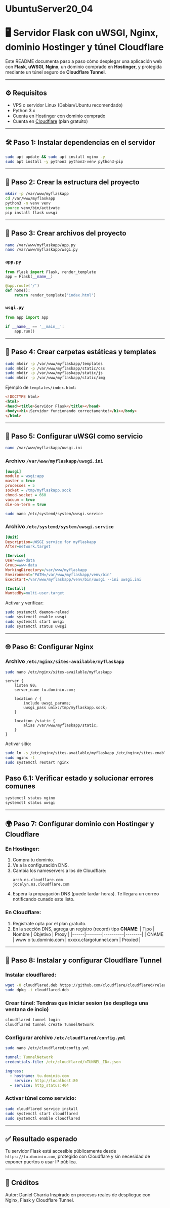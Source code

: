 # UbuntuServer20_04
# 🖥️ Servidor Flask con uWSGI, Nginx, dominio Hostinger y túnel Cloudflare

Este README documenta paso a paso cómo desplegar una aplicación web con **Flask**, **uWSGI**, **Nginx**, un dominio comprado en **Hostinger**, y protegida mediante un túnel seguro de **Cloudflare Tunnel**.

---

## ⚙️ Requisitos
- VPS o servidor Linux (Debian/Ubuntu recomendado)
- Python 3.x
- Cuenta en Hostinger con dominio comprado
- Cuenta en [Cloudflare](https://cloudflare.com) (plan gratuito)

---

## 🛠️ Paso 1: Instalar dependencias en el servidor
```bash
sudo apt update && sudo apt install nginx -y
sudo apt install -y python3 python3-venv python3-pip
```

---

## 📁 Paso 2: Crear la estructura del proyecto
```bash
mkdir -p /var/www/myflaskapp
cd /var/www/myflaskapp
python3 -m venv venv
source venv/bin/activate
pip install flask uwsgi
```

---

## 📝 Paso 3: Crear archivos del proyecto

```bash
nano /var/www/myflaskapp/app.py
nano /var/www/myflaskapp/wsgi.py
```

### `app.py`
```python
from flask import Flask, render_template
app = Flask(__name__)

@app.route('/')
def home():
    return render_template('index.html')
```

### `wsgi.py`
```python
from app import app

if __name__ == '__main__':
    app.run()
```

---

## 🧱 Paso 4: Crear carpetas estáticas y templates
```bash
sudo mkdir -p /var/www/myflaskapp/templates
sudo mkdir -p /var/www/myflaskapp/static/css
sudo mkdir -p /var/www/myflaskapp/static/js
sudo mkdir -p /var/www/myflaskapp/static/img
```

Ejemplo de `templates/index.html`:
```html
<!DOCTYPE html>
<html>
<head><title>Servidor Flask</title></head>
<body><h1>¡Servidor funcionando correctamente!</h1></body>
</html>
```

---

## 🔧 Paso 5: Configurar uWSGI como servicio

```bash
nano /var/www/myflaskapp/uwsgi.ini
```
### Archivo `/var/www/myflaskapp/uwsgi.ini`
```ini
[uwsgi]
module = wsgi:app
master = true
processes = 5
socket = /tmp/myflaskapp.sock
chmod-socket = 660
vacuum = true
die-on-term = true
```
```bash
sudo nano /etc/systemd/system/uwsgi.service
```
### Archivo `/etc/systemd/system/uwsgi.service`
```ini
[Unit]
Description=uWSGI service for myflaskapp
After=network.target

[Service]
User=www-data
Group=www-data
WorkingDirectory=/var/www/myflaskapp
Environment="PATH=/var/www/myflaskapp/venv/bin"
ExecStart=/var/www/myflaskapp/venv/bin/uwsgi --ini uwsgi.ini

[Install]
WantedBy=multi-user.target
```

Activar y verificar:
```bash
sudo systemctl daemon-reload
sudo systemctl enable uwsgi
sudo systemctl start uwsgi
sudo systemctl status uwsgi
```

---

## 🌐 Paso 6: Configurar Nginx

### Archivo `/etc/nginx/sites-available/myflaskapp`

```bash
sudo nano /etc/nginx/sites-available/myflaskapp
```

```nginx
server {
    listen 80;
    server_name tu.dominio.com;

    location / {
        include uwsgi_params;
        uwsgi_pass unix:/tmp/myflaskapp.sock;
    }

    location /static {
        alias /var/www/myflaskapp/static;
    }
}
```

Activar sitio:
```bash
sudo ln -s /etc/nginx/sites-available/myflaskapp /etc/nginx/sites-enabled/
sudo nginx -t
sudo systemctl restart nginx
```
## Paso 6.1: Verificar estado y solucionar errores comunes

```bash
systemctl status nginx
systemctl status uwsgi
```
---

## 🌍 Paso 7: Configurar dominio con Hostinger y Cloudflare

### En Hostinger:
1. Compra tu dominio.
2. Ve a la configuración DNS.
3. Cambia los nameservers a los de Cloudflare:
   ```
   arch.ns.cloudflare.com
   jocelyn.ns.cloudflare.com
   ```
4. Espera la propagación DNS (puede tardar horas). Te llegara un correo notificando cunado este listo.

### En Cloudflare:
1. Registrate opta por el plan gratuito.
2. En la sección DNS, agrega un registro (record) tipo **CNAME**:
   | Tipo | Nombre | Objetivo | Proxy |
   |------|--------|----------|--------|
   | CNAME | www o tu.dominio.com | xxxxx.cfargotunnel.com | Proxied |

---

## 🔐 Paso 8: Instalar y configurar Cloudflare Tunnel

### Instalar cloudflared:
```bash
wget -O cloudflared.deb https://github.com/cloudflare/cloudflared/releases/latest/download/cloudflared-linux-amd64.deb
sudo dpkg -i cloudflared.deb
```

### Crear túnel: Tendras que iniciar sesion (se despliega una ventana de incio)
```bash
cloudflared tunnel login
cloudflared tunnel create TunnelNetwork
```

### Configurar archivo `/etc/cloudflared/config.yml`

```bash
sudo nano /etc/cloudflared/config.yml
```
```yaml
tunnel: TunnelNetwork
credentials-file: /etc/cloudflared/<TUNNEL_ID>.json

ingress:
  - hostname: tu.dominio.com
    service: http://localhost:80
  - service: http_status:404
```

### Activar túnel como servicio:
```bash
sudo cloudflared service install
sudo systemctl start cloudflared
sudo systemctl enable cloudflared
```

---

## ✅ Resultado esperado
Tu servidor Flask está accesible públicamente desde `https://tu.dominio.com`, protegido con Cloudflare y sin necesidad de exponer puertos o usar IP pública.

---

## 📌 Créditos
Autor: Daniel Charria
Inspirado en procesos reales de despliegue con Nginx, Flask y Cloudflare Tunnel. 
